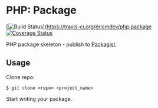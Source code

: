 PHP: Package
============

[![Build Status](https://travis-ci.org/ericmdev/php.package.svg?branch=master)](https://travis-ci.org/ericmdev/php.package
[![Coverage Status](https://coveralls.io/repos/ericmdev/php.package/badge.svg?branch=develop&service=github)](https://coveralls.io/github/ericmdev/php.package?branch=develop)


PHP package skeleton - publish to [Packagist](https://packagist.org/).

Usage
-----

Clone repo:

    $ git clone <repo> <project_name>

Start writing your package.

